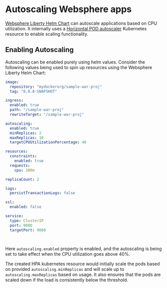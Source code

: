 # Autoscaling Websphere apps

[Websphere Liberty Helm Chart](https://github.com/IBM/charts/tree/master/stable/ibm-websphere-liberty/) can autoscale applications based on CPU utilization. It internally uses a [Horizontal POD autoscaler](https://kubernetes.io/docs/tasks/run-application/horizontal-pod-autoscale/) Kubernetes resource to enable scaling functionality.

## Enabling Autoscaling

Autoscaling can be enabled purely using helm values. Consider the following values being used to spin up resources using the Websphere Liberty Helm Chart:

```yaml
image:
  repository: "mydockerorg/sample-war-proj"
  tag: "0.0.8-SNAPSHOT"

ingress:
  enabled: true
  path: "/sample-war-proj"
  rewriteTarget: "/sample-war-proj"

autoscaling:
  enabled: true
  minReplicas: 2
  maxReplicas: 10
  targetCPUUtilizationPercentage: 40

resources:
  constraints:
    enabled: true
  requests:
    cpu: 200m

replicaCount: 2

logs:
  persistTransactionLogs: false

ssl:
  enabled: false

service:
  type: ClusterIP
  port: 9080
  targetPort: 9080

  
```

Here `autoscaling.enabled` property is enabled, and the autoscaling is being set to take effect when the CPU utilization goes above 40%. 

The created HPA kubernetes resource would initially scale the pods based on provided `autoscaling.minReplicas` and will scale up to `autoscaling.maxReplicas` based on usage. It also ensures that the pods are scaled down if the load is consistently below the threshold.

